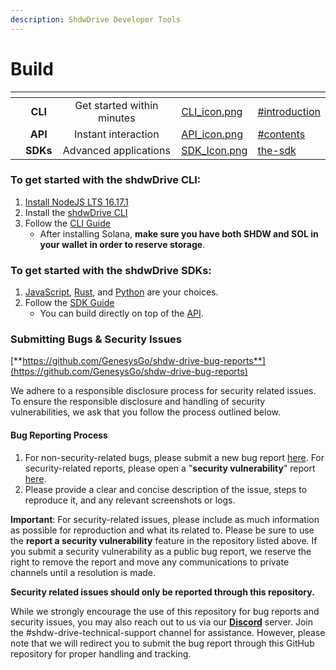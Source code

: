 ```yaml
---
description: ShdwDrive Developer Tools
---
```


# Build

<table data-view="cards"><thead><tr><th align="center"></th><th align="center"></th><th align="center"></th><th data-hidden data-card-cover data-type="files"></th><th data-hidden data-card-target data-type="content-ref"></th></tr></thead><tbody><tr><td align="center"></td><td align="center"><strong>CLI</strong></td><td align="center">Get started within minutes</td><td><a href="../.gitbook/assets/CLI_icon.png">CLI_icon.png</a></td><td><a href="the-cli.md#introduction">#introduction</a></td></tr><tr><td align="center"></td><td align="center"><strong>API</strong></td><td align="center">Instant interaction</td><td><a href="../.gitbook/assets/API_icon.png">API_icon.png</a></td><td><a href="the-sdk/the-api.md#contents">#contents</a></td></tr><tr><td align="center"></td><td align="center"><strong>SDKs</strong></td><td align="center">Advanced applications</td><td><a href="../.gitbook/assets/SDK_Icon.png">SDK_Icon.png</a></td><td><a href="the-sdk/">the-sdk</a></td></tr></tbody></table>

### **To get started with the shdwDrive CLI:**

1. [Install NodeJS LTS 16.17.1](https://nodejs.org/en/download/)
2. Install the [shdwDrive CLI](shadow-drive.md)
3. Follow the [CLI Guide](the-cli.md)
   * After installing Solana, **make sure you have both SHDW and SOL in your wallet in order to reserve storage**.

### **To get started with the shdwDrive SDKs:**

1. [JavaScript](the-sdk/sdk-javascript.md), [Rust](the-sdk/sdk-rust.md), and [Python](the-sdk/sdk-python.md) are your choices.
2. Follow the [SDK Guide](the-sdk/)
   * You can build directly on top of the [API](the-sdk/the-api.md).

### **Submitting Bugs & Security Issues**

[**https://github.com/GenesysGo/shdw-drive-bug-reports**](https://github.com/GenesysGo/shdw-drive-bug-reports)

We adhere to a responsible disclosure process for security related issues. To ensure the responsible disclosure and handling of security vulnerabilities, we ask that you follow the process outlined below.

#### **Bug Reporting Process**

1. For non-security-related bugs, please submit a new bug report [here](https://github.com/GenesysGo/shdw-drive-bug-reports/issues/new/choose). For security-related reports, please open a "**security vulnerability**" report [here](https://github.com/GenesysGo/shdw-drive-bug-reports/issues/new/choose).
2. Please provide a clear and concise description of the issue, steps to reproduce it, and any relevant screenshots or logs.

**Important**: For security-related issues, please include as much information as possible for reproduction and what its related to. Please be sure to use the **report a security vulnerability** feature in the repository listed above. If you submit a security vulnerability as a public bug report, we reserve the right to remove the report and move any communications to private channels until a resolution is made.

**Security related issues should only be reported through this repository.**

While we strongly encourage the use of this repository for bug reports and security issues, you may also reach out to us via our [**Discord**](https://discord.gg/genesysgo) server. Join the #shdw-drive-technical-support channel for assistance. However, please note that we will redirect you to submit the bug report through this GitHub repository for proper handling and tracking.
